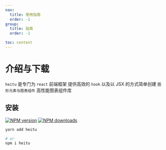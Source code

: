 ```yaml
---
nav:
  title: 使用指南
  order: -1
group:
  title: 指南
  order: -1

toc: content
---
```


# 介绍与下载

`heitu` 是专门为 `react` 前端框架 提供高效的 `hook` 以及以 JSX 的方式简单创建 `图形元素与图表组件` 高性能图表组件库

## 安装

[![NPM version](https://img.shields.io/npm/v/heitu.svg?style=flat)](https://npmjs.org/package/heitu)
[![NPM downloads](http://img.shields.io/npm/dm/heitu.svg?style=flat)](https://npmjs.org/package/heitu)

```bash
yarn add heitu

# or
npm i heitu
```

